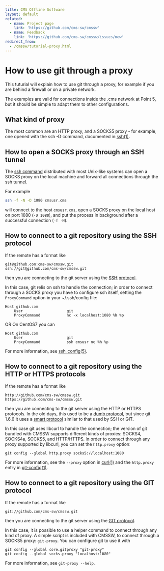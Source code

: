 ```yaml
---
title: CMS Offline Software
layout: default
related:
  - name: Project page
    link: 'https://github.com/cms-sw/cmssw'
  - name: Feedback
    link: 'https://github.com/cms-sw/cmssw/issues/new'
redirect_from:
  - /cmssw/tutorial-proxy.html
---
```


# How to use git through a proxy

This tuturial will explain how to use git through a proxy, for example if you are behind a firewall or on a private network.

The examples are valid for connections inside the .cms network at Point 5, but it should be simple to adapt them to other configurations.

## What kind of proxy

The most common are an HTTP proxy, and a SOCKS5 proxy - for example, one opened with the ssh -D command, documented in [ssh\(1\)](http://www.openbsd.org/cgi-bin/man.cgi?query=ssh&sektion=1).

## How to open a SOCKS proxy through an SSH tunnel

The [ssh command](http://www.openssh.com/) distributed with most Unix-like systems can open a SOCKS proxy on the local machine and forward all connections through the ssh tunnel.

For example

```bash
ssh -f -N -D 1080 cmsusr.cms
```

will connect to the host `cmsusr.cms`, open a SOCKS proxy on the local host on port 1080 \(`-D 1080`\), and put the process in background after a successful connection \(`-f -N`\).

## How to connect to a git repository using the SSH protocol

If the remote has a format like

```text
git@github.com:cms-sw/cmssw.git
ssh://git@github.com/cms-sw/cmssw.git
```

then you are connecting to the git server using the [SSH protocol](http://git-scm.com/book/en/Git-on-the-Server-The-Protocols#The-SSH-Protocol).

In this case, git relis on ssh to handle the connection; in order to connect through a SOCKS proxy you have to configure ssh itself, setting the `ProxyCommand` option in your ~/.ssh/config file:

```text
Host github.com
    User                    git
    ProxyCommand            nc -x localhost:1080 %h %p
```

OR On CentOS7 you can

```text
Host github.com
    User                    git
    ProxyCommand            ssh cmsusr nc %h %p
```

For more information, see [ssh\_config\(5\)](http://www.openbsd.org/cgi-bin/man.cgi?query=ssh_config&sektion=5&manpath=OpenBSD+Current&arch=amd64&format=html).

## How to connect to a git repository using the HTTP or HTTPS protocols

If the remote has a format like

```text
http://github.com/cms-sw/cmssw.git
https://github.com/cms-sw/cmssw.git
```

then you are connecting to the git server using the HTTP or HTTPS protocols. In the old days, this used to be a [dumb protocol](http://git-scm.com/book/en/Git-on-the-Server-The-Protocols#The-HTTP/S-Protocol), but since git 1.6.6 it uses a [smart protocol](http://git-scm.com/blog/2010/03/04/smart-http.html) similar to that used by SSH or GIT.

In this case git uses libcurl to handle the connection; the version of git bundled with CMSSW supports different kinds of proxies: SOCKS4, SOCKS4a, SOCKS5, and HTTP/HTTPS. In order to connect through any proxy supported by libcurl, you can set the `http.proxy` option:

```text
git config --global http.proxy socks5://localhost:1080
```

For more information, see the `--proxy` option in [curl\(1\)](http://curl.haxx.se/docs/manpage.html) and the `http.proxy` entry in [git-config\(1\)](https://www.kernel.org/pub/software/scm/git/docs/git-config.html).

## How to connect to a git repository using the GIT protocol

If the remote has a format like

```text
git://github.com/cms-sw/cmssw.git
```

then you are connecting to the git server using the [GIT protocol](https://github.com/cms-sw/cmssdt-wiki/tree/f58e7cdbad2ba0f4d72847c313ea8cee8750052b/old/git-scm.com/book/en/Git-on-the-Server-The-Protocols/README.md#The-Git-Protocol).

In this case, it is possible to use a helper command to connect through any kind of proxy. A simple script is included with CMSSW, to connect through a SOCKS5 proxy: `git-proxy`. You can configure git to use it with

```text
git config --global core.gitproxy "git-proxy"
git config --global socks.proxy "localhost:1080"
```

For more information, see `git-proxy --help`.

